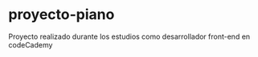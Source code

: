 # proyecto-piano
Proyecto realizado durante los estudios como desarrollador front-end en codeCademy
